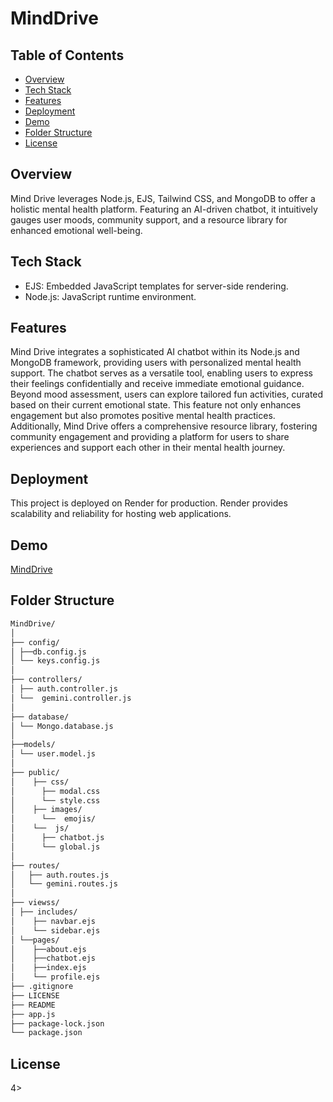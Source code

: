 # MindDrive

## Table of Contents

- [Overview](#overview)
- [Tech Stack](#tech-stack)
- [Features](#features)
- [Deployment](#deployment)
- [Demo](#demo)
- [Folder Structure](#folder-structure)
- [License](#license)


## Overview
Mind Drive leverages Node.js, EJS, Tailwind CSS, and MongoDB to offer a holistic mental health platform. Featuring an AI-driven chatbot, it intuitively gauges user moods, community support, and a resource library for enhanced emotional well-being.
## Tech Stack

- EJS: Embedded JavaScript templates for server-side rendering.
- Node.js: JavaScript runtime environment.
  

## Features
Mind Drive integrates a sophisticated AI chatbot within its Node.js and MongoDB framework, providing users with personalized mental health support. The chatbot serves as a versatile tool, enabling users to express their feelings confidentially and receive immediate emotional guidance. Beyond mood assessment, users can explore tailored fun activities, curated based on their current emotional state. This feature not only enhances engagement but also promotes positive mental health practices. Additionally, Mind Drive offers a comprehensive resource library, fostering community engagement and providing a platform for users to share experiences and support each other in their mental health journey.

## Deployment
This project is deployed on Render for production. Render provides scalability and reliability for hosting web applications.


## Demo
[MindDrive](https://minddrive.onrender.com/)

## Folder Structure


```bash
MindDrive/
│
├── config/
│ ├──db.config.js
│ └── keys.config.js
│
├── controllers/
│ ├── auth.controller.js
│ └──  gemini.controller.js
│
├── database/
│ └── Mongo.database.js
│
├──models/
│ └── user.model.js
│
├── public/
│    ├── css/
│      ├── modal.css
│      └── style.css
│    ├── images/
│      └──  emojis/
│    └──  js/
│      ├── chatbot.js
│      └── global.js
│
├── routes/
│   ├── auth.routes.js
│   └── gemini.routes.js
│
├── viewss/
│ ├── includes/
│    ├── navbar.ejs
│    └── sidebar.ejs
│ └──pages/
│    ├──about.ejs
│    ├──chatbot.ejs
│    ├──index.ejs
│    └── profile.ejs
├── .gitignore
├── LICENSE
├── README
├── app.js
├── package-lock.json
└── package.json
```

## License

4>
